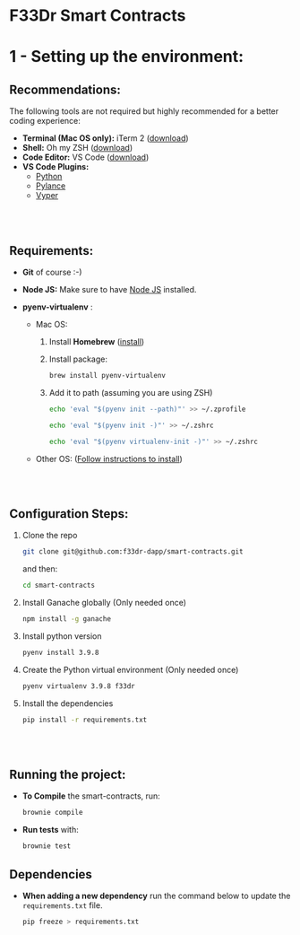 # F33Dr Smart Contracts

# 1 - Setting up the environment:

## Recommendations:

The following tools are not required but highly recommended for a better coding experience:

- **Terminal (Mac OS only):** iTerm 2 ([download](https://iterm2.com/))
- **Shell:** Oh my ZSH ([download](https://ohmyz.sh/#install))
- **Code Editor:** VS Code ([download](https://code.visualstudio.com/))
- **VS Code Plugins:**
  - [Python](https://marketplace.visualstudio.com/items?itemName=ms-python.python)
  - [Pylance](https://marketplace.visualstudio.com/items?itemName=ms-python.vscode-pylance)
  - [Vyper](https://marketplace.visualstudio.com/items?itemName=tintinweb.vscode-vyper)

<br/>
<br/>

## Requirements:

- **Git** of course :-)
- **Node JS:** Make sure to have [Node JS](https://nodejs.org/en/download/) installed.
- **pyenv-virtualenv** :

  - Mac OS:

    1. Install **Homebrew** ([install](https://brew.sh/))

    1. Install package:
       ```sh
       brew install pyenv-virtualenv
       ```
    1. Add it to path (assuming you are using ZSH)
       ```sh
       echo 'eval "$(pyenv init --path)"' >> ~/.zprofile
       ```
       ```sh
       echo 'eval "$(pyenv init -)"' >> ~/.zshrc
       ```
       ```sh
       echo 'eval "$(pyenv virtualenv-init -)"' >> ~/.zshrc
       ```

  - Other OS:
    ([Follow instructions to install](https://github.com/pyenv/pyenv-virtualenv))

<br/>
<br/>

## Configuration Steps:

1. Clone the repo

   ```sh
   git clone git@github.com:f33dr-dapp/smart-contracts.git
   ```

   and then:

   ```sh
   cd smart-contracts
   ```

1. Install Ganache globally (Only needed once)

   ```sh
   npm install -g ganache
   ```

1. Install python version

   ```sh
   pyenv install 3.9.8
   ```

1. Create the Python virtual environment (Only needed once)

   ```sh
   pyenv virtualenv 3.9.8 f33dr

   ```

1. Install the dependencies
   ```sh
   pip install -r requirements.txt
   ```
   <br />
   <br />

## Running the project:

- **To Compile** the smart-contracts, run:
  ```sh
  brownie compile
  ```
- **Run tests** with:
  ```sh
  brownie test
  ```

## Dependencies

- **When adding a new dependency** run the command below to update the `requirements.txt` file.
  ```sh
  pip freeze > requirements.txt
  ```
